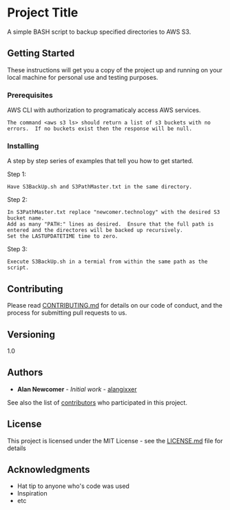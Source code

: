 # Project Title

A simple BASH script to backup specified directories to AWS S3.

## Getting Started

These instructions will get you a copy of the project up and running on your local machine for personal use and testing purposes.

### Prerequisites

AWS CLI with authorization to programaticaly access AWS services.

```
The command <aws s3 ls> should return a list of s3 buckets with no errors.  If no buckets exist then the response will be null.
```

### Installing

A step by step series of examples that tell you how to get started.

Step 1:

```
Have S3BackUp.sh and S3PathMaster.txt in the same directory.
```

Step 2:

```
In S3PathMaster.txt replace "newcomer.technology" with the desired S3 bucket name.
Add as many "PATH:" lines as desired.  Ensure that the full path is entered and the directores will be backed up recursively.
Set the LASTUPDATETIME time to zero.
```
Step 3:

```
Execute S3BackUp.sh in a termial from within the same path as the script.
```


## Contributing

Please read [CONTRIBUTING.md](https://gist.github.com/PurpleBooth/b24679402957c63ec426) for details on our code of conduct, and the process for submitting pull requests to us.

## Versioning

1.0 

## Authors

* **Alan Newcomer** - *Initial work* - [alangixxer](https://github.com/alangixxer)

See also the list of [contributors](https://github.com/your/project/contributors) who participated in this project.

## License

This project is licensed under the MIT License - see the [LICENSE.md](LICENSE.md) file for details

## Acknowledgments

* Hat tip to anyone who's code was used
* Inspiration
* etc

